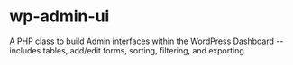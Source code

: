 # wp-admin-ui
A PHP class to build Admin interfaces within the WordPress Dashboard -- includes tables, add/edit forms, sorting, filtering, and exporting
